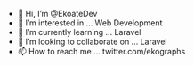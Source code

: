 - 👋 Hi, I’m @EkoateDev
- 👀 I’m interested in ... Web Development
- 🌱 I’m currently learning ... Laravel
- 💞️ I’m looking to collaborate on ... Laravel
- 📫 How to reach me ... twitter.com/ekographs

<!---
EkoateDev/EkoateDev is a ✨ special ✨ repository because its `README.md` (this file) appears on your GitHub profile.
You can click the Preview link to take a look at your changes.
--->
